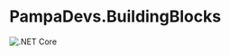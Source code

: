 # PampaDevs.BuildingBlocks

![.NET Core](https://github.com/PampaDevs-BuildingBlocks/PampaDevs.BuildingBlocks/workflows/.NET%20Core/badge.svg)

